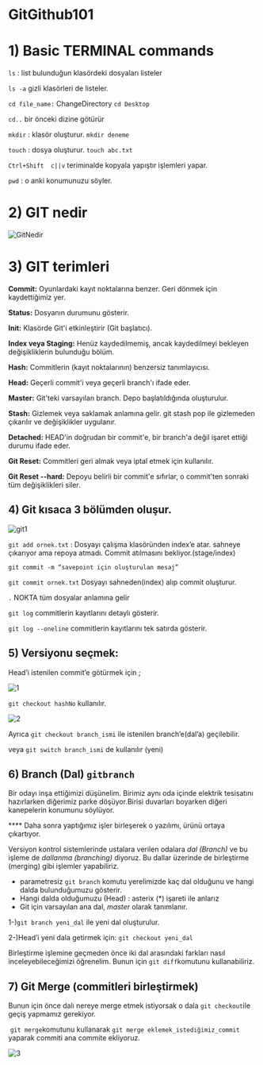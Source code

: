 # GitGithub101

# 1) Basic TERMINAL commands

`ls` : list        bulunduğun klasördeki dosyaları listeler

`ls -a`         gizli klasörleri de listeler.

`cd file_name:` ChangeDirectory    `cd Desktop`    

`cd..`  bir önceki dizine götürür  

`mkdir` :    klasör oluşturur.      `mkdir deneme`

`touch` :  dosya oluşturur.     `touch abc.txt`

`Ctrl+Shift  c||v` teriminalde kopyala yapıştır işlemleri yapar.

`pwd` : o anki konumunuzu söyler.



# 2) GIT nedir

![GitNedir](https://github.com/SerhanBaymaz/GitGithub101/assets/102352030/40d9656a-30b1-48e5-8905-7ebb9e87e1cb)



# 3) GIT terimleri

**Commit:** Oyunlardaki kayıt noktalarına benzer. Geri dönmek için kaydettiğimiz yer.

**Status:** Dosyanın durumunu gösterir.

**Init:** Klasörde Git'i etkinleştirir (Git başlatıcı).

**Index veya Staging:** Henüz kaydedilmemiş, ancak kaydedilmeyi bekleyen değişikliklerin bulunduğu bölüm.

**Hash:** Commitlerin (kayıt noktalarının) benzersiz tanımlayıcısı.

**Head:** Geçerli commit'i veya geçerli branch'ı ifade eder.

**Master:** Git'teki varsayılan branch. Depo başlatıldığında oluşturulur.

**Stash:** Gizlemek veya saklamak anlamına gelir. git stash pop ile gizlemeden çıkarılır ve değişiklikler uygulanır.

**Detached:** HEAD'in doğrudan bir commit'e, bir branch'a değil işaret ettiği durumu ifade eder.

**Git Reset:** Commitleri geri almak veya iptal etmek için kullanılır.

**Git Reset --hard:** Depoyu belirli bir commit'e sıfırlar, o commit'ten sonraki tüm değişiklikleri siler.



## 4) Git kısaca 3 bölümden oluşur.

![git1](https://github.com/SerhanBaymaz/GitGithub101/assets/102352030/6b0465c0-3478-494e-b77c-0173e498eba1)


`git add ornek.txt`    :  Dosyayı çalışma klasöründen index’e atar. sahneye çıkarıyor ama repoya atmadı. Commit atılmasını bekliyor.(stage/index)

`git commit -m “savepoint için oluşturulan mesaj”`

`git commit ornek.txt` Dosyayı sahneden(index) alıp commit oluşturur.

`.`    NOKTA tüm dosyalar anlamına gelir

`git log` commitlerin kayıtlarını detaylı gösterir.

`git log --oneline` commitlerin kayıtlarını tek satırda gösterir.



## 5) Versiyonu seçmek:

Head’i istenilen commit’e götürmek için ;

![1](https://github.com/SerhanBaymaz/GitGithub101/assets/102352030/a8934ed1-1b41-4532-8c5c-514e32d03235)


`git checkout hashNo` kullanılır.

![2](https://github.com/SerhanBaymaz/GitGithub101/assets/102352030/7bb80779-6094-49a9-9063-7a4e0a6aa3f0)


Ayrıca `git checkout branch_ismi` ile  istenilen branch’e(dal’a) geçilebilir.

veya `git switch branch_ismi`  de kullanılır (yeni)


## 6) Branch (Dal)    `gitbranch`

Bir odayı inşa ettiğimizi düşünelim. Birimiz aynı oda içinde elektrik tesisatını hazırlarken diğerimiz parke döşüyor.Birisi duvarları boyarken diğeri kanepelerin konumunu söylüyor.

**** Daha sonra yaptığımız işler birleşerek o yazılımı, ürünü ortaya çıkartıyor.

Versiyon kontrol sistemlerinde ustalara verilen odalara *dal (Branch)* ve bu işleme de *dallanma (branching)* diyoruz. Bu dallar üzerinde de birleştirme (merging) gibi işlemler yapabiliriz.

- parametresiz `git branch`  komutu yerelimizde kaç dal olduğunu ve hangi dalda bulunduğumuzu gösterir.
- Hangi dalda olduğumuzu (Head) : asterix (*) işareti ile anlarız
- Git için varsayılan ana dal, *master* olarak tanımlanır.

1-)`git branch yeni_dal` ile yeni dal oluşturulur.

2-)Head’i yeni dala getirmek için: `git checkout yeni_dal`

Birleştirme işlemine geçmeden önce iki dal arasındaki farkları nasıl inceleyebileceğimizi öğrenelim. Bunun için `git diff`komutunu kullanabiliriz.


## 7) Git Merge (commitleri birleştirmek)

Bunun için önce dalı nereye merge etmek istiyorsak o dala `git checkout`ile geçiş yapmamız gerekiyor.

 `git merge`komutunu kullanarak `git merge eklemek_istediğimiz_commit` yaparak commiti ana commite ekliyoruz.

![3](https://github.com/SerhanBaymaz/GitGithub101/assets/102352030/52286461-1a18-46de-a47e-7ae5664de74c)

 
